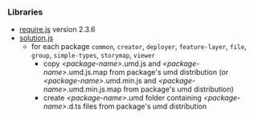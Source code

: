 ### Libraries

* [require.js](https://requirejs.org/docs/release/2.3.6/minified/require.js) version 2.3.6
* [solution.js](https://github.com/esri/solution.js)
  * for each package `common`, `creator`, `deployer`, `feature-layer`, `file`, `group`, `simple-types`, `storymap`, `viewer`
    * copy *&lt;package-name&gt;*.umd.js and *&lt;package-name&gt;*.umd.js.map from package's umd distribution (or *&lt;package-name&gt;*.umd.min.js and *&lt;package-name&gt;*.umd.min.js.map from package's umd distribution)
    * create *&lt;package-name&gt;*.umd folder containing *&lt;package-name&gt;*.d.ts files from package's umd distribution
